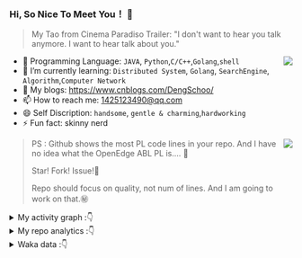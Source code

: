 ### Hi, So Nice To Meet You！ 👋

> My Tao from Cinema Paradiso Trailer: "I don't want to hear you talk anymore. I want to hear talk about you."

<img align="right" src="https://github-readme-stats.vercel.app/api?username=DengSchoo&show_icons=true&theme=tokyonight">

- 🔭 Programming Language: `JAVA`, `Python`,`C/C++`,`Golang`,`shell`
- 🌱 I’m currently learning: `Distributed System`, `Golang`, `SearchEngine`, `Algorithm`,`Computer Network`
- :notebook: My blogs: https://www.cnblogs.com/DengSchoo/
- 📫 How to reach me: 1425123490@qq.com
- 😄 Self Discription:  `handsome`, `gentle & charming`,`hardworking`
- ⚡ Fun fact: skinny nerd


<img align="right" src="https://github-readme-stats.vercel.app/api/top-langs/?username=DengSchoo&layout=compact">

> PS : Github shows the most PL code lines in your repo. And I have no idea what the OpenEdge ABL PL is.... :pig2:
>
> Star! Fork! Issue!:anger:
>
> Repo should focus on quality, not num of lines. And I am going to work on that.:secret:

<details> <summary>My activity graph :👇</summary>
    <center>
        <img src="https://github-readme-activity-graph.vercel.app/graph?username=DengSchoo&theme=dracula#picture_center" alt="Deng Schoo's github activity graph" style="zoom: 60%;" />
    </center>
</details>

<details> <summary>My repo analytics :👇</summary>
    <center>
        <img src="https://repobeats.axiom.co/api/embed/ad2eae98d37098a618d4e65a23e3223e6503627a.svg" alt="Alt" title="Repobeats analytics image" />
    </center>
</details>  
<details> <summary>Waka data :👇</summary>
<!--START_SECTION:waka-->
![Code Time](http://img.shields.io/badge/Code%20Time-476%20hrs%202%20mins-blue)

![Profile Views](http://img.shields.io/badge/Profile%20Views-34-blue)

**🐱 My GitHub Data** 

> 📦 652.1 kB Used in GitHub's Storage 
 > 
> 🏆 45 Contributions in the Year 2024
 > 
> 🚫 Not Opted to Hire
 > 
> 📜 32 Public Repositories 
 > 
> 🔑 1 Private Repositories 
 > 
**I'm a Night 🦉** 

```text
🌞 Morning                51 commits          ███░░░░░░░░░░░░░░░░░░░░░░   11.14 % 
🌆 Daytime                94 commits          █████░░░░░░░░░░░░░░░░░░░░   20.52 % 
🌃 Evening                269 commits         ███████████████░░░░░░░░░░   58.73 % 
🌙 Night                  44 commits          ██░░░░░░░░░░░░░░░░░░░░░░░   09.61 % 
```
📅 **I'm Most Productive on Sunday** 

```text
Monday                   25 commits          █░░░░░░░░░░░░░░░░░░░░░░░░   05.46 % 
Tuesday                  27 commits          █░░░░░░░░░░░░░░░░░░░░░░░░   05.90 % 
Wednesday                25 commits          █░░░░░░░░░░░░░░░░░░░░░░░░   05.46 % 
Thursday                 36 commits          ██░░░░░░░░░░░░░░░░░░░░░░░   07.86 % 
Friday                   65 commits          ████░░░░░░░░░░░░░░░░░░░░░   14.19 % 
Saturday                 131 commits         ███████░░░░░░░░░░░░░░░░░░   28.60 % 
Sunday                   149 commits         ████████░░░░░░░░░░░░░░░░░   32.53 % 
```


📊 **This Week I Spent My Time On** 

```text
🕑︎ Time Zone: Asia/Shanghai

💬 Programming Languages: 
Java                     7 hrs 20 mins       ████████████████░░░░░░░░░   64.52 % 
Astro                    1 hr 44 mins        ████░░░░░░░░░░░░░░░░░░░░░   15.30 % 
TypeScript               53 mins             ██░░░░░░░░░░░░░░░░░░░░░░░   07.84 % 
Go                       46 mins             ██░░░░░░░░░░░░░░░░░░░░░░░   06.78 % 
Groovy                   12 mins             ░░░░░░░░░░░░░░░░░░░░░░░░░   01.87 % 

🔥 Editors: 
IntelliJ IDEA            7 hrs 38 mins       █████████████████░░░░░░░░   67.15 % 
VS Code                  3 hrs 44 mins       ████████░░░░░░░░░░░░░░░░░   32.85 % 

🐱‍💻 Projects: 
ad-biz-avengers          7 hrs 36 mins       █████████████████░░░░░░░░   66.76 % 
tutorial                 2 hrs 4 mins        █████░░░░░░░░░░░░░░░░░░░░   18.21 % 
nextjs-dashboard         53 mins             ██░░░░░░░░░░░░░░░░░░░░░░░   07.85 % 
go-basic-learn           46 mins             ██░░░░░░░░░░░░░░░░░░░░░░░   06.78 % 
ad-biz-cyber             2 mins              ░░░░░░░░░░░░░░░░░░░░░░░░░   00.32 % 

💻 Operating System: 
Mac                      11 hrs 23 mins      █████████████████████████   100.00 % 
```

**I Mostly Code in HTML** 

```text
HTML                     3 repos             █████░░░░░░░░░░░░░░░░░░░░   20.00 % 
JavaScript               2 repos             ███░░░░░░░░░░░░░░░░░░░░░░   13.33 % 
Python                   2 repos             ███░░░░░░░░░░░░░░░░░░░░░░   13.33 % 
Vue                      1 repo              ██░░░░░░░░░░░░░░░░░░░░░░░   06.67 % 
C++                      1 repo              ██░░░░░░░░░░░░░░░░░░░░░░░   06.67 % 
```



**Timeline**

![Lines of Code chart](https://raw.githubusercontent.com/DengSchoo/DengSchoo/main/assets/bar_graph.png)


 Last Updated on 16/12/2024 06:16:44 UTC
<!--END_SECTION:waka-->

</details>
